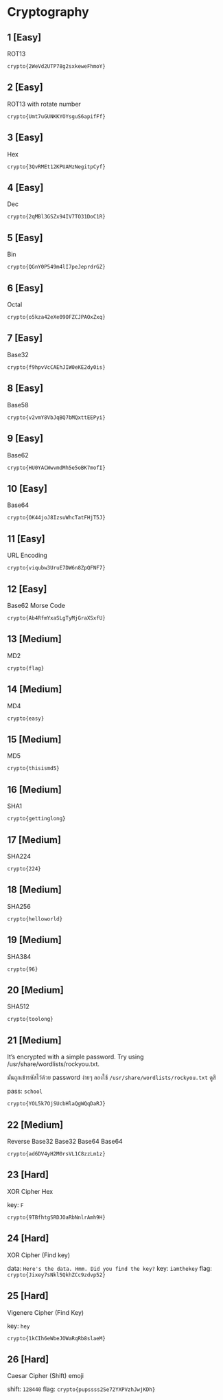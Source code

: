 # Cryptography

## 1 [Easy]

ROT13

`crypto{2WeVd2UTP78g2sxkeweFhmoY}`

## 2 [Easy]

ROT13 with rotate number

`crypto{Umt7uGUNKKYOYsguS6apifFf}`

## 3 [Easy]

Hex

`crypto{3QvRMEt12KPUAMzNegitpCyf}`

## 4 [Easy]

Dec

`crypto{2qMBl3GSZx94IV7TO31DoC1R}`

## 5 [Easy]

Bin

`crypto{QGnY0P549m4lI7peJeprdrGZ}`

## 6 [Easy]

Octal

`crypto{o5kza42eXe09OFZCJPAOxZxq}`

## 7 [Easy]

Base32

`crypto{f9hpvVcCAEhJIW0eKE2dy0is}`

## 8 [Easy]

Base58

`crypto{v2vmY8VbJqBQ7bMQxttEEPyi}`

## 9 [Easy]

Base62

`crypto{HU0YACWwvmdMh5e5oBK7mofI}`

## 10 [Easy]

Base64

`crypto{OK44joJ8IzsuWhcTatFHjT5J}`

## 11 [Easy]

URL Encoding

`crypto{viqubw3UruE7DW6n8ZpQFNF7}`

## 12 [Easy]

Base62
Morse Code

`crypto{Ab4RfmYxaSLgTyMjGraXSxfU}`

## 13 [Medium]

MD2

`crypto{flag}`

## 14 [Medium]

MD4

`crypto{easy}`

## 15 [Medium]

MD5

`crypto{thisismd5}`

## 16 [Medium]

SHA1

`crypto{gettinglong}`

## 17 [Medium]

SHA224

`crypto{224}`

## 18 [Medium]

SHA256

`crypto{helloworld}`

## 19 [Medium]

SHA384

`crypto{96}`

## 20 [Medium]

SHA512

`crypto{toolong}`

## 21 [Medium]

It’s encrypted with a simple password. Try using /usr/share/wordlists/rockyou.txt.

มันถูกเข้ารหัสไว้ด้วย password ง่ายๆ ลองใช้ `/usr/share/wordlists/rockyou.txt` ดูสิ

pass: `school`

`crypto{YOL5k7OjSUcbHlaQgWQqDaRJ}`

## 22 [Medium]

Reverse
Base32
Base32
Base64
Base64

`crypto{ad6DV4yH2M0rsVL1C8zzLm1z}`

## 23 [Hard]

XOR Cipher
Hex

key: `F`

`crypto{9TBfhtgSRDJOaRbNnlrAmh9H}`

## 24 [Hard]

XOR Cipher (Find key)

data: `Here's the data. Hmm. Did you find the key?`
key: `iamthekey`
flag: `crypto{Jixey7sNkl5QkhZCc9zdvp52}`

## 25 [Hard]

Vigenere Cipher (Find Key)

key: `hey`

`crypto{1kCIh6eWbeJOWaRqRb8slaeM}`

## 26 [Hard]

Caesar Cipher (Shift) emoji

shift: `128440`
flag: `crypto{pupssss2Se72YXPVzhJwjKDh}`
